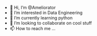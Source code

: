 - 👋 Hi, I’m @Ameliorator
- 👀 I’m interested in Data Engineering
- 🌱 I’m currently learning python
- 💞️ I’m looking to collaborate on cool stuff
- 📫 How to reach me ...

<!---
Ameliorator/Ameliorator is a ✨ special ✨ repository because its `README.md` (this file) appears on your GitHub profile.
You can click the Preview link to take a look at your changes.
--->
